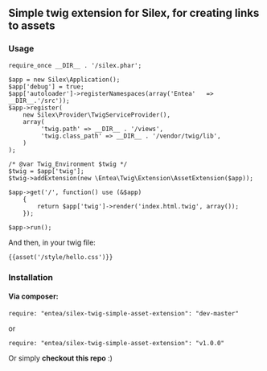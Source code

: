 ## Simple twig extension for Silex, for creating links to assets

### Usage
```
require_once __DIR__ . '/silex.phar';

$app = new Silex\Application();
$app['debug'] = true;
$app['autoloader']->registerNamespaces(array('Entea'   => __DIR__.'/src'));
$app->register(
    new Silex\Provider\TwigServiceProvider(),
    array(
         'twig.path' => __DIR__ . '/views',
         'twig.class_path' => __DIR__ . '/vendor/twig/lib',
    )
);

/* @var Twig_Environment $twig */
$twig = $app['twig'];
$twig->addExtension(new \Entea\Twig\Extension\AssetExtension($app));

$app->get('/', function() use (&$app)
    {
        return $app['twig']->render('index.html.twig', array());
    });

$app->run();
```

And then, in your twig file:
```
{{asset('/style/hello.css')}}
```

### Installation

#### Via composer:
```
require: "entea/silex-twig-simple-asset-extension": "dev-master"
```
or 
```
require: "entea/silex-twig-simple-asset-extension": "v1.0.0"
```

Or simply **checkout this repo** :)